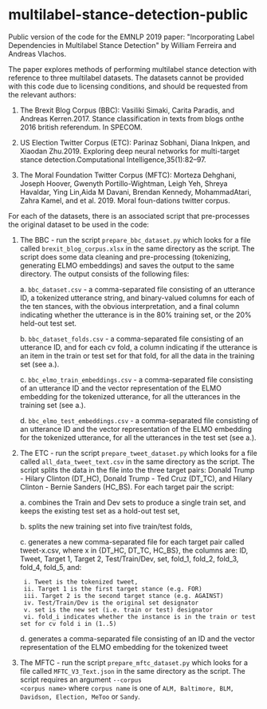 # multilabel-stance-detection-public
Public version of the code for the EMNLP 2019 paper: "Incorporating Label Dependencies in Multilabel Stance Detection" by William Ferreira and Andreas Vlachos.

The paper explores methods of performing multilabel stance detection with reference to three multilabel datasets. The datasets cannot be provided with this code due to licensing conditions, and should be requested from the relevant authors:

1. The Brexit Blog Corpus (BBC): Vasiliki  Simaki,  Carita  Paradis,  and  Andreas  Kerren.2017.   Stance classification in texts from blogs onthe 2016 british referendum. In SPECOM.

2. US Election Twitter Corpus (ETC): Parinaz  Sobhani,  Diana  Inkpen,  and  Xiaodan  Zhu.2019.   Exploring  deep  neural  networks  for  multi-target stance detection.Computational Intelligence,35(1):82–97.

3. The Moral Foundation Twitter Corpus (MFTC): Morteza Dehghani, Joseph Hoover, Gwenyth Portillo-Wightman, Leigh Yeh, Shreya Havaldar, Ying Lin,Aida  M  Davani,  Brendan  Kennedy,   MohammadAtari,  Zahra Kamel,  and et al. 2019.   Moral foun-dations twitter corpus.

For each of the datasets, there is an associated script that pre-processes the original dataset to be used in the code:

1. The BBC - run the script <code>prepare_bbc_dataset.py</code> which looks for a file called <code>brexit_blog_corpus.xlsx</code> in the same directory as the script. The script does some data cleaning and pre-processing (tokenizing, generating ELMO embeddings) and saves the output to the same directory. The output consists of the following files:

   a. <code>bbc_dataset.csv</code> - a comma-separated file consisting of an utterance ID, a tokenized utterance string, and binary-valued columns for each of the ten stances, with the obvious interpretation, and a final column indicating whether the utterance is in the 80\% training set, or the 20\% held-out test set.
   
   b. <code>bbc_dataset_folds.csv</code> - a comma-separated file consisting of an utterance ID, and for each cv fold, a column indicating if the utterance is an item in the train or test set for that fold, for all the data in the training set (see a.).
   
   c. <code>bbc_elmo_train_embeddings.csv</code> - a comma-separated file consisting of an utterance ID and the vector representation of the ELMO embedding for the tokenized utterance, for all the utterances in the training set (see a.).
   
   d. <code>bbc_elmo_test_embeddings.csv</code> - a comma-separated file consisting of an utterance ID and the vector representation of the ELMO embedding for the tokenized utterance, for all the utterances in the test set (see a.).
   
2. The ETC - run the script <code>prepare_tweet_dataset.py</code> which looks for a file called <code>all_data_tweet_text.csv</code> in the same directory as the script. The script splits the data in the file into the three target pairs: Donald Trump - Hilary Clinton (DT_HC), Donald Trump - Ted Cruz (DT_TC), and Hilary Clinton - Bernie Sanders (HC_BS). For each target pair the script:

    a. combines the Train and Dev sets to produce a single train set, and keeps the existing test set as a hold-out test set,
    
    b. splits the new training set into five train/test folds,
    
    c. generates a new comma-separated file for each target pair called tweet-x.csv, where x in \{DT_HC, DT_TC, HC_BS\}, the columns are: ID, Tweet, Target 1, Target 2, Test/Train/Dev, set, fold_1, fold_2, fold_3, fold_4, fold_5, and:
    
        i. Tweet is the tokenized tweet,
        ii. Target 1 is the first target stance (e.g. FOR)
        iii. Target 2 is the second target stance (e.g. AGAINST)
        iv. Test/Train/Dev is the original set designator
        v. set is the new set (i.e. train or test) designator
        vi. fold_i indicates whether the instance is in the train or test set for cv fold i in (1..5)
        
    d. generates a comma-separated file consisting of an ID and the vector representation of the ELMO embedding for the tokenized tweet
    
3. The MFTC - run the script <code>prepare_mftc_dataset.py</code> which looks for a file called <code>MFTC_V3_Text.json</code> in the same directory as the script. The script requires an argument <code>--corpus \<corpus name\></code> where <code>corpus name</code> is one of <code>ALM, Baltimore, BLM, Davidson, Election, MeToo</code> or <code>Sandy</code>.



